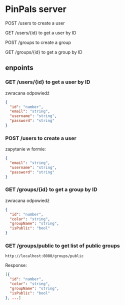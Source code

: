 # PinPals server


POST /users to create a user

GET /users/{id} to get a user by ID

POST /groups to create a group

GET /groups/{id} to get a group by ID

## enpoints
### GET /users/{id} to get a user by ID
zwracana odpowiedź
```json
{
  "id": "number",
  "email": "string",
  "username": "string",
  "password": "string"
}

```

### POST /users to create a user
zapytanie w formie:
```json
{
  "email": "string",
  "username": "string",
  "password": "string"
}
```


### GET /groups/{id} to get a group by ID
zwracana odpowiedź
```json
{
  "id": "number",
  "color": "string",
  "groupName": "string",
  "isPublic": "bool"
}

```

### GET /groups/public to get list of public groups
```
http://localhost:8080/groups/public
```
Response:
```json
[{
  "id": "number",
  "color": "string",
  "groupName": "string",
  "isPublic": "bool"
}, ...]
```


